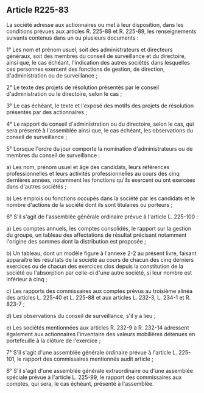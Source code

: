 Article R225-83
----
La société adresse aux actionnaires ou met à leur disposition, dans les
conditions prévues aux articles R. 225-88 et R. 225-89, les renseignements
suivants contenus dans un ou plusieurs documents :

1° Les nom et prénom usuel, soit des administrateurs et directeurs généraux,
soit des membres du conseil de surveillance et du directoire, ainsi que, le cas
échéant, l'indication des autres sociétés dans lesquelles ces personnes exercent
des fonctions de gestion, de direction, d'administration ou de surveillance ;

2° Le texte des projets de résolution présentés par le conseil d'administration
ou le directoire, selon le cas ;

3° Le cas échéant, le texte et l'exposé des motifs des projets de résolution
présentés par des actionnaires ;

4° Le rapport du conseil d'administration ou du directoire, selon le cas, qui
sera présenté à l'assemblée ainsi que, le cas échéant, les observations du
conseil de surveillance ;

5° Lorsque l'ordre du jour comporte la nomination d'administrateurs ou de
membres du conseil de surveillance :

a) Les nom, prénom usuel et âge des candidats, leurs références professionnelles
et leurs activités professionnelles au cours des cinq dernières années,
notamment les fonctions qu'ils exercent ou ont exercées dans d'autres sociétés ;

b) Les emplois ou fonctions occupés dans la société par les candidats et le
nombre d'actions de la société dont ils sont titulaires ou porteurs ;

6° S'il s'agit de l'assemblée générale ordinaire prévue à l'article L. 225-100 :

a) Les comptes annuels, les comptes consolidés, le rapport sur la gestion du
groupe, un tableau des affectations de résultat précisant notamment l'origine
des sommes dont la distribution est proposée ;

b) Un tableau, dont un modèle figure à l'annexe 2-2 au présent livre, faisant
apparaître les résultats de la société au cours de chacun des cinq derniers
exercices ou de chacun des exercices clos depuis la constitution de la société
ou l'absorption par celle-ci d'une autre société, si leur nombre est inférieur à
cinq ;

c) Les rapports des commissaires aux comptes prévus au troisième alinéa des
articles L. 225-40 et L. 225-88 et aux articles L. 232-3, L. 234-1 et R. 823-7 ;

d) Les observations du conseil de surveillance, s'il y a lieu ;

e) Les sociétés mentionnées aux articles R. 232-9 à R. 232-14 adressent
également aux actionnaires l'inventaire des valeurs mobilières détenues en
portefeuille à la clôture de l'exercice ;

7° S'il s'agit d'une assemblée générale ordinaire prévue à l'article L. 225-101,
le rapport des commissaires mentionnés audit article ;

8° S'il s'agit d'une assemblée générale extraordinaire ou d'une assemblée
spéciale prévue à l'article L. 225-99, le rapport des commissaires aux comptes,
qui sera, le cas échéant, présenté à l'assemblée.
